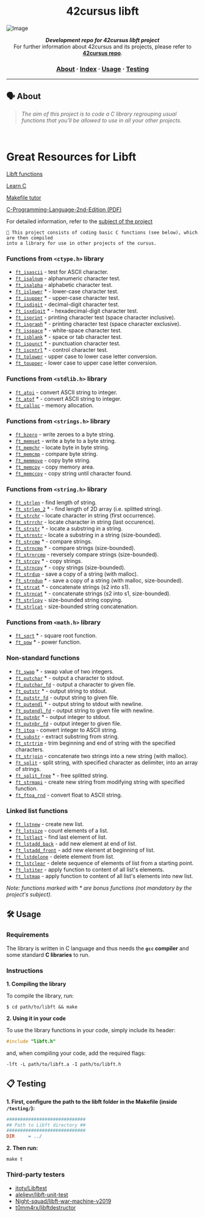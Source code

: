 <h1 align="center">
	42cursus libft
</h1>

![Image](https://github.com/MarkosComK/42-Libft/assets/67120870/f96b6b0c-edac-48fc-91f6-eebcc4c5652d)
<p align="center">
	<b><i>Development repo for 42cursus libft project</i></b><br>
	For further information about 42cursus and its projects, please refer to <a href="https://github.com/appinha/42cursus"><b>42cursus repo</b></a>.
</p>


<h3 align="center">
	<a href="#%EF%B8%8F-about">About</a>
	<span> · </span>
	<a href="#-index">Index</a>
	<span> · </span>
	<a href="#%EF%B8%8F-usage">Usage</a>
	<span> · </span>
	<a href="#-testing">Testing</a>
</h3>

---

## 🗣️ About

> _The aim of this project is to code a C library regrouping usual functions that you'll be allowed to use in all your other projects._

<br>

# Great Resources for Libft

[Libft functions](https://www.asidesigned.com/project-libft.html) 

[Learn C](https://www.learn-c.org/)

[Makefile tutor](https://www.cs.colby.edu/maxwell/courses/tutorials/maketutor/)

[C-Programming-Language-2nd-Edition (PDF)](https://github.com/MarkosComK/42-Libft/files/14312769/C-Programming-Language-2nd-Edition.pdf)

For detailed information, refer to the [subject of the project](https://github.com/MarkosComK/42-Libft/files/14319130/00-libft-en.pdf)


	🚀 This project consists of coding basic C functions (see below), which are then compiled
	into a library for use in other projects of the cursus.

### Functions from `<ctype.h>` library

* [`ft_isascii`](libft/sr/is/ft_isascii.c)			- test for ASCII character.
* [`ft_isalnum`](libft/src/is/ft_isalnum.c)			- alphanumeric character test.
* [`ft_isalpha`](libft/src/is/ft_isalpha.c)			- alphabetic character test.
* [`ft_islower`](libft/src/is/ft_islower.c) *	- lower-case character test.
* [`ft_isupper`](libft/src/is/ft_isupper.c) *	- upper-case character test.
* [`ft_isdigit`](libft/src/is/ft_isdigit.c)			- decimal-digit character test.
* [`ft_isxdigit`](libft/src/is/ft_isxdigit.c) *	- hexadecimal-digit character test.
* [`ft_isprint`](libft/src/is/ft_isprint.c)			- printing character test (space character inclusive).
* [`ft_isgraph`](libft/src/is/ft_isgraph.c) *	- printing character test (space character exclusive).
* [`ft_isspace`](libft/src/is/ft_isspace.c) *	- white-space character test.
* [`ft_isblank`](libft/src/is/ft_isblank.c) *	- space or tab character test.
* [`ft_ispunct`](libft/src/is/ft_ispunct.c) *	- punctuation character test.
* [`ft_iscntrl`](libft/src/is/ft_iscntrl.c) *	- control character test.
* [`ft_tolower`](libft/src/to/ft_tolower.c)			- upper case to lower case letter conversion.
* [`ft_toupper`](libft/src/to/ft_toupper.c)			- lower case to upper case letter conversion.

### Functions from `<stdlib.h>` library

* [`ft_atoi`](libft/src/to/ft_atoi.c)		- convert ASCII string to integer.
* [`ft_atof`](libft/src/to/ft_atof.c) *		- convert ASCII string to integer.
* [`ft_calloc`](libft/src/mem/ft_calloc.c)	- memory allocation.

### Functions from `<strings.h>` library

* [`ft_bzero`](libft/src/mem/ft_bzero.c)		- write zeroes to a byte string.
* [`ft_memset`](libft/src/mem/ft_memset.c)		- write a byte to a byte string.
* [`ft_memchr`](libft/src/mem/ft_memchr.c)		- locate byte in byte string.
* [`ft_memcmp`](libft/src/mem/ft_memcmp.c)		- compare byte string.
* [`ft_memmove`](libft/src/mem/ft_memmove.c)	- copy byte string.
* [`ft_memcpy`](libft/src/mem/ft_memcpy.c)		- copy memory area.
* [`ft_memccpy`](libft/src/mem/ft_memccpy.c)	- copy string until character found.

### Functions from `<string.h>` library

* [`ft_strlen`](libft/src/str/ft_strlen.c)				- find length of string.
* [`ft_strlen_2`](libft/src/str/ft_strlen_2.c) *				- find length of 2D array (i.e. splitted string).
* [`ft_strchr`](libft/src/str/ft_strchr.c)				- locate character in string (first occurrence).
* [`ft_strrchr`](libft/src/str/ft_strrchr.c)			- locate character in string (last occurence).
* [`ft_strstr`](libft/src/str/ft_strstr.c) *		- locate a substring in a string.
* [`ft_strnstr`](libft/src/str/ft_strnstr.c)			- locate a substring in a string (size-bounded).
* [`ft_strcmp`](libft/src/str/ft_strcmp.c) *		- compare strings.
* [`ft_strncmp`](libft/src/str/ft_strncmp.c) *			- compare strings (size-bounded).
* [`ft_strnrcmp`](libft/src/str/ft_strnrcmp.c)			- reversely compare strings (size-bounded).
* [`ft_strcpy`](libft/src/str/ft_strcpy.c) *		- copy strings.
* [`ft_strncpy`](libft/src/str/ft_strncpy.c) *	- copy strings (size-bounded).
* [`ft_strdup`](libft/src/str/ft_strdup.c)				- save a copy of a string (with malloc).
* [`ft_strndup`](libft/src/str/ft_strndup.c) *	- save a copy of a string (with malloc, size-bounded).
* [`ft_strcat`](libft/src/str/ft_strcat.c) *		- concatenate strings (s2 into s1).
* [`ft_strncat`](libft/src/str/ft_strncat.c) *	- concatenate strings (s2 into s1, size-bounded).
* [`ft_strlcpy`](libft/src/str/ft_strlcpy.c)			- size-bounded string copying.
* [`ft_strlcat`](libft/src/str/ft_strlcat.c)			- size-bounded string concatenation.

### Functions from `<math.h>` library

* [`ft_sqrt`](libft/src/math/ft_sqrt.c) *	- square root function.
* [`ft_pow`](libft/src/math/ft_pow.c) *	- power function.

### Non-standard functions

* [`ft_swap`](libft/src/mem/ft_swap.c) *			- swap value of two integers.
* [`ft_putchar`](libft/src/put/ft_putchar.c) *	- output a character to stdout.
* [`ft_putchar_fd`](libft/src/put/ft_putchar_fd.c)		- output a character to given file.
* [`ft_putstr`](libft/src/put/ft_putstr.c) *		- output string to stdout.
* [`ft_putstr_fd`](libft/src/put/ft_putstr_fd.c)		- output string to given file.
* [`ft_putendl`](libft/src/put/ft_putendl.c) *	- output string to stdout with newline.
* [`ft_putendl_fd`](libft/src/put/ft_putendl_fd.c)		- output string to given file with newline.
* [`ft_putnbr`](libft/src/put/ft_putnbr.c) *		- output integer to stdout.
* [`ft_putnbr_fd`](libft/src/put/ft_putnbr_fd.c)		- output integer to given file.
* [`ft_itoa`](libft/src/to/ft_itoa.c)					- convert integer to ASCII string.
* [`ft_substr`](libft/src/str/ft_substr.c)				- extract substring from string.
* [`ft_strtrim`](libft/src/str/ft_strtrim.c)			- trim beginning and end of string with the specified characters.
* [`ft_strjoin`](libft/src/str/ft_strjoin.c)			- concatenate two strings into a new string (with malloc).
* [`ft_split`](libft/src/str/ft_split.c)				- split string, with specified character as delimiter, into an array of strings.
* [`ft_split_free`](libft/src/str/ft_split_free.c) *				- free splitted string.
* [`ft_strmapi`](libft/src/str/ft_strmapi.c)			- create new string from modifying string with specified function.
* [`ft_ftoa_rnd`](libft/src/str/ft_ftoa_rnd.c)			- convert float to ASCII string.

### Linked list functions

* [`ft_lstnew`](libft/srcs/lst/ft_lstnew.c)				- create new list.
* [`ft_lstsize`](libft/srcs/lst/ft_lstsize.c)			- count elements of a list.
* [`ft_lstlast`](libft/srcs/lst/ft_lstlast.c)			- find last element of list.
* [`ft_lstadd_back`](libft/srcs/lst/ft_lstadd_back.c)	- add new element at end of list.
* [`ft_lstadd_front`](libft/srcs/lst/ft_lstadd_front.c)	- add new element at beginning of list.
* [`ft_lstdelone`](libft/srcs/lst/ft_lstdelone.c)		- delete element from list.
* [`ft_lstclear`](libft/srcs/lst/ft_lstclear.c)			- delete sequence of elements of list from a starting point.
* [`ft_lstiter`](libft/srcs/lst/ft_lstiter.c)			- apply function to content of all list's elements.
* [`ft_lstmap`](libft/srcs/lst/ft_lstmap.c)				- apply function to content of all list's elements into new list.

_Note: functions marked with * are bonus functions (not mandatory by the project's subject)._


## 🛠️ Usage

### Requirements

The library is written in C language and thus needs the **`gcc` compiler** and some standard **C libraries** to run.

### Instructions

**1. Compiling the library**

To compile the library, run:

```shell
$ cd path/to/libft && make
```

**2. Using it in your code**

To use the library functions in your code, simply include its header:

```C
#include "libft.h"
```

and, when compiling your code, add the required flags:

```shell
-lft -L path/to/libft.a -I path/to/libft.h
```

## 📋 Testing

**1. First, configure the path to the libft folder in the Makefile (inside `/testing/`):**

```Makefile
#############################
## Path to Libft directory ##
#############################
DIR		= ../
```

**2. Then run:**

```shell
make t
```

### Third-party testers

* [jtoty/Libftest](https://github.com/jtoty/Libftest)
* [alelievr/libft-unit-test](https://github.com/alelievr/libft-unit-test)
* [Night-squad/libft-war-machine-v2019](https://github.com/Night-squad/libft-war-machine-v2019)
* [t0mm4rx/libftdestructor](https://github.com/t0mm4rx/libftdestructor)
